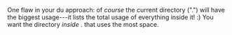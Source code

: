 One flaw in your du approach: of *course* the current directory (".") will have the biggest usage---it lists the total usage of everything inside it! :) You want the directory *inside* . that uses the most space.
